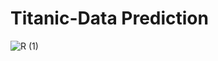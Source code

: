 # Titanic-Data Prediction

![R (1)](https://github.com/OmkarKokane09/Tatinic-DataSet/assets/144982429/57b032de-3776-4bac-ba28-fa1035c5d3df)

